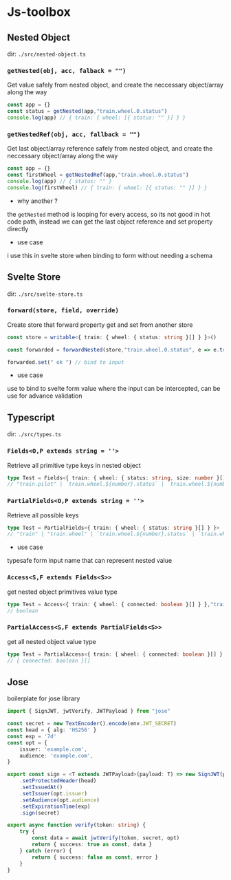 # Js-toolbox

## Nested Object

dir: `./src/nested-object.ts`

### `getNested(obj, acc, falback = "")`

Get value safely from nested object, and create
the neccessary object/array along the way

```ts
const app = {}
const status = getNested(app,"train.wheel.0.status")
console.log(app) // { train: { wheel: [{ status: "" }] } }
```

### `getNestedRef(obj, acc, fallback = "")`

Get last object/array reference safely from nested object, and create
the neccessary object/array along the way

```ts
const app = {}
const firstWheel = getNestedRef(app,"train.wheel.0.status")
console.log(app) // { status: "" }
console.log(firstWheel) // { train: { wheel: [{ status: "" }] } }

```

- why another ?

the `getNested` method is looping for every access, so its not good in
hot code path, instead we can get the last object reference and set property directly

- use case

i use this in svelte store when binding to form without needing a schema

## Svelte Store

dir: `./src/svelte-store.ts`

### `forward(store, field, override)`

Create store that forward property get and set from another store 

```ts
const store = writable<{ train: { wheel: { status: string }[] } }>()

const forwarded = forwardNested(store,"train.wheel.0.status", e => e.trim())

forwarded.set(" ok ") // bind to input
```

- use case

use to bind to svelte form value where the input can be intercepted,
can be use for advance validation

## Typescript

dir: `./src/types.ts`

### `Fields<O,P extends string = ''>`

Retrieve all primitive type keys in nested object

```ts
type Test = Fields<{ train: { wheel: { status: string, size: number }[], pilot: string } }>
// "train.pilot" | `train.wheel.${number}.status` | `train.wheel.${number}.size`
```

### `PartialFields<O,P extends string = ''>`

Retrieve all possible keys

```ts
type Test = PartialFields<{ train: { wheel: { status: string }[] } }>
// "train" | "train.wheel" | `train.wheel.${number}.status` | `train.wheel.${number}`
```

- use case

typesafe form input name that can represent nested value

### `Access<S,F extends Fields<S>>`

get nested object primitives value type

```ts
type Test = Access<{ train: { wheel: { connected: boolean }[] } },"train.wheel.0.connected">
// boolean
```

### `PartialAccess<S,F extends PartialFields<S>>`

get all nested object value type

```ts
type Test = PartialAccess<{ train: { wheel: { connected: boolean }[] } },"train.wheel">
// { connected: boolean }[]
```

## Jose

boilerplate for jose library

```ts
import { SignJWT, jwtVerify, JWTPayload } from "jose"

const secret = new TextEncoder().encode(env.JWT_SECRET)
const head = { alg: 'HS256' }
const exp = '7d'
const opt = {
    issuer: 'example.com',
    audience: 'example.com',
}

export const sign = <T extends JWTPayload>(payload: T) => new SignJWT(payload)
    .setProtectedHeader(head)
    .setIssuedAt()
    .setIssuer(opt.issuer)
    .setAudience(opt.audience)
    .setExpirationTime(exp)
    .sign(secret)

export async function verify(token: string) {
    try {
        const data = await jwtVerify(token, secret, opt)
        return { success: true as const, data }
    } catch (error) {
        return { success: false as const, error }
    }
}
```


